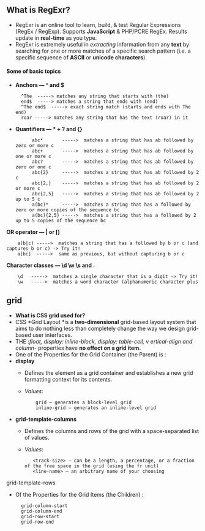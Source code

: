 ## What is RegExr?
- RegExr is an online tool to learn, build, & test Regular Expressions (RegEx / RegExp). Supports **JavaScript** & PHP/PCRE RegEx. Results update in **real-time** as you type.
-  RegExr is extremely useful in *extracting* information from any **text** by searching for one or more matches of a specific search pattern (i.e. a specific sequence of **ASCII** or **unicode characters**).
#### Some of basic topics
- **Anchors — ^ and $**  

        ^The  -----> matches any string that starts with (the) 
        end$  -----> matches a string that ends with (end) 
        ^The end$  -----> exact string match (starts and ends with The end)   
        roar -----> matches any string that has the text (roar) in it
- **Quantifiers — * + ? and {}**

            abc*       ----->  matches a string that has ab followed by zero or more c 
            abc+       ----->  matches a string that has ab followed by one or more c
            abc?       ----->  matches a string that has ab followed by zero or one c
            abc{2}     ----->  matches a string that has ab followed by 2 c
            abc{2,}    ----->  matches a string that has ab followed by 2 or more c
            abc{2,5}   ----->  matches a string that has ab followed by 2 up to 5 c
            a(bc)*     ----->  matches a string that has a followed by zero or more copies of the sequence bc
            a(bc){2,5} ----->  matches a string that has a followed by 2 up to 5 copies of the sequence bc



**OR operator — | or []**

        a(b|c) ----->  matches a string that has a followed by b or c (and captures b or c) -> Try it!
        a[bc]  ----->  same as previous, but without capturing b or c   

**Character classes — \d \w \s and .**

        \d   ----->  matches a single character that is a digit -> Try it!
        \w   ----->  matches a word character (alphanumeric character plus

## grid
-  **What is CSS grid used for?**
- CSS *Grid Layout *is a **two-dimensional** grid-based layout system that aims to do nothing less than completely change the way we design grid-based user interfaces.
-  THE :*float, display: inline-block, display: table-cell, v  ertical-align and column-* properties have **no effect on a grid item.**
- One of the Properties for the Grid Container (the Parent) is  :
- **display**   
  - Defines the element as a grid container and establishes a new grid formatting context for its contents.

  - *Values*:
            
            grid – generates a block-level grid
            inline-grid – generates an inline-level grid

- **grid-template-columns**
  - Defines the columns and rows of the grid with a space-separated list of values.     
   - *Values*:

            <track-size> – can be a length, a percentage, or a fraction of the free space in the grid (using the fr unit)
            <line-name> – an arbitrary name of your choosing

grid-template-rows
- Of the Properties for the Grid Items (the Children) :

        grid-column-start
        grid-column-end
        grid-row-start
        grid-row-end

